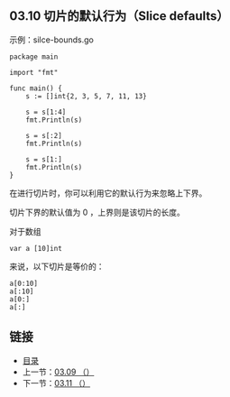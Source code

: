 ## 03.10 切片的默认行为（Slice defaults）

示例：silce-bounds.go

    package main

    import "fmt"

    func main() {
    	s := []int{2, 3, 5, 7, 11, 13}

    	s = s[1:4]
    	fmt.Println(s)

    	s = s[:2]
    	fmt.Println(s)

    	s = s[1:]
    	fmt.Println(s)
    }

在进行切片时，你可以利用它的默认行为来忽略上下界。

切片下界的默认值为 0 ，上界则是该切片的长度。

对于数组

    var a [10]int

来说，以下切片是等价的：

    a[0:10]
    a[:10]
    a[0:]
    a[:]

## 链接
* [目录](https://github.com/alphaxlvii/go-zh/blob/master/tour/directory.md)
* 上一节：[03.09 （）](https://github.com/alphaxlvii/go-zh/blob/master/tour/03.09.md)
* 下一节：[03.11 （）](https://github.com/alphaxlvii/go-zh/blob/master/tour/03.11.md)
